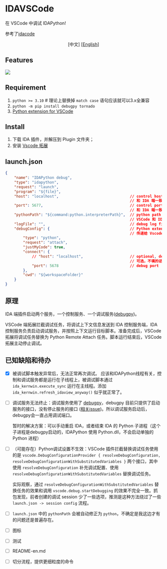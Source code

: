 # IDAVSCode

在 VSCode 中调试 IDAPython!

参考了[idacode](https://github.com/ioncodes/idacode)

<p align="center">
  [中文]
  [<a href="README-en.md">English</a>]
</p>

## Features

![](idavscode/image/demo.webp)

## Requirement


1. `python >= 3.10` # 理论上替换掉 `match case` 语句应该就可以3.x全兼容
2. `python -m pip install debugpy tornado`
3. [Python extension for VSCode](https://marketplace.visualstudio.com/items?itemName=ms-python.python)


## Install

1. 下载 IDA 插件，并解压到 Plugin 文件夹；
2. 安装 [Vscode 拓展](https://marketplace.visualstudio.com/items?itemName=Cirn09.idavscode)

## launch.json

```json
{
    "name": "IDAPython debug",
    "type": "idapython",
    "request": "launch",
    "program": "${file}",
    "host": "localhost",                                // control hostname
                                                        // 和 IDA 端一致
    "port": 5677,                                       // control port
                                                        // 和 IDA 端一致
    "pythonPath": "${command:python.interpreterPath}",  // python path (IDA used)
                                                        // VSCode 和 IDA 使用同版本的话就不用管这字段了
    "logFile": "",                                      // debug log file
    "debugConfig": {                                    // Python extension debug config
                                                        // 传递给 Vscode Python 拓展的调试配置
        "type": "python",
        "request": "attach",
        "justMyCode": true,
        "connect": {
            // "host": "localhost",                     // optional, default as seam as control host
                                                        // 可选，不填的话默认用上层的"host"
            "port": 5678                                // debug port
        },
        "cwd": "${workspaceFolder}"
    }
}
```

## 原理

IDA 端插件启动两个服务，一个控制服务、一个调试服务([debugpy](https://github.com/microsoft/debugpy))。

VSCode 端拓展拦截调试任务，将调试上下文信息发送到 IDA 控制服务端，IDA 控制服务负责启动调试服务，并按照上下文运行目标脚本。准备完成后，VSCode 拓展将调试任务替换为 Python Remote Attach 任务。脚本运行结束后，VSCode 拓展主动停止调试。

## 已知缺陷和待办

- [x] 被调试脚本触发异常后，无法正常再次调试。
    应该和IDAPython线程有关，控制和调试服务都是运行在子线程上，被调试脚本通过 `ida_kernwin.execute_sync` 运行在主线程。添加 `ida_kernwin.refresh_idaview_anyway()` 似乎就正常了。

- [ ] 调试服务无法终止：调试服务使用了 [debugpy](https://github.com/microsoft/debugpy)，debugpy 目前只提供了启动服务的接口，没有停止服务的接口 ([相关issue](https://github.com/microsoft/debugpy/issues/870))。所以调试服务启动后，debugpy会一直占用调试端口。

    暂时的解决方案：可以手动重启 IDA，或者结束 IDA 的 Python 子进程（这个子进程是debugpy启动的，IDAPython 使用 Python.dll，不会启动单独的 Python 进程）

- [ ] （可能存在）Python调试设置不生效：VSCode 插件拦截替换调试任务使用的是 `vscode.DebugConfigurationProvider { resolveDebugConfiguration, resolveDebugConfigurationWithSubstitutedVariables }` 两个接口，其中使用 `resolveDebugConfiguration` 补充调试配置、使用 `resolveDebugConfigurationWithSubstitutedVariables` 替换调试任务。

    实际观察，通过 `resolveDebugConfigurationWithSubstitutedVariables` 替换任务的效果和调用 `vscode.debug.startDebugging` 的效果不完全一致。抓包发现，前者创建的调试 session 少了一些选项，推测是这种方法绕过了一些 `launch.json -> session config` 流程。

- [ ] `launch.json` 中的 `pythonPath` 会被自动修正为 `python`，不确定是我这边才有的问题还是普遍存在。
- [ ] 图标
- [ ] 测试
- [ ] README-en.md
- [ ] 切分流程，提供更细粒度的命令
